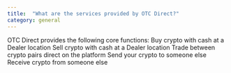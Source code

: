 ```yaml
---
title:  "What are the services provided by OTC Direct?"
category: general
---
```


OTC Direct provides the following core functions:
Buy crypto with cash at a Dealer location
Sell crypto with cash at a Dealer location
Trade between crypto pairs direct on the platform
Send your crypto to someone else
Receive crypto from someone else
